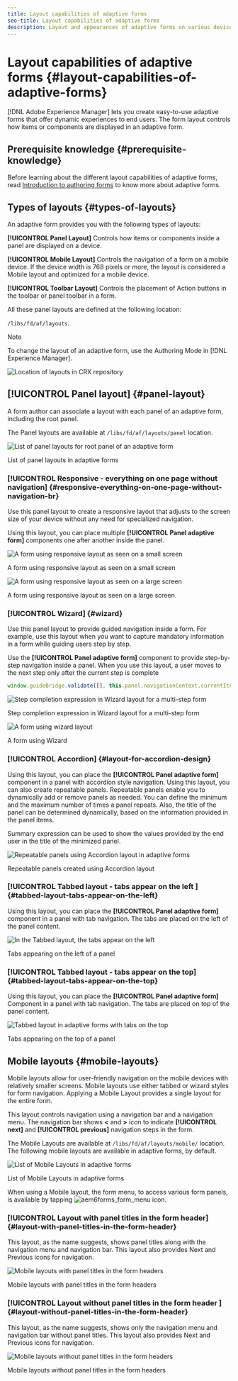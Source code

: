 ```yaml
---
title: Layout capabilities of adaptive forms
seo-title: Layout capabilities of adaptive forms
description: Layout and appearances of adaptive forms on various devices are governed by the layout settings. Understand the various layouts and how to apply them.
---
```


# Layout capabilities of adaptive forms {#layout-capabilities-of-adaptive-forms}

[!DNL Adobe Experience Manager] lets you create easy-to-use adaptive forms that offer dynamic experiences to end users. The form layout controls how items or components are displayed in an adaptive form.

## Prerequisite knowledge {#prerequisite-knowledge}

Before learning about the different layout capabilities of adaptive forms, read [Introduction to authoring forms](introduction-forms-authoring.md) to know more about adaptive forms.

## Types of layouts {#types-of-layouts}

An adaptive form provides you with the following types of layouts:

**[!UICONTROL Panel Layout]** Controls how items or components inside a panel are displayed on a device.

**[!UICONTROL Mobile Layout]** Controls the navigation of a form on a mobile device. If the device width is 768 pixels or more, the layout is considered a Mobile layout and optimized for a mobile device.

**[!UICONTROL Toolbar Layout]** Controls the placement of Action buttons in the toolbar or panel toolbar in a form.

All these panel layouts are defined at the following location:

`/libs/fd/af/layouts`.

>[!NOTE]
>
>To change the layout of an adaptive form, use the Authoring Mode in [!DNL Experience Manager].

![Location of layouts in CRX repository](assets/layouts_location_in_crx.png)

## [!UICONTROL Panel layout] {#panel-layout}

A form author can associate a layout with each panel of an adaptive form, including the root panel.

The Panel layouts are available at `/libs/fd/af/layouts/panel` location.

![List of panel layouts for root panel of an adaptive form](assets/layouts.png)

List of panel layouts in adaptive forms

### [!UICONTROL Responsive - everything on one page without navigation] {#responsive-everything-on-one-page-without-navigation-br}

Use this panel layout to create a responsive layout that adjusts to the screen size of your device without any need for specialized navigation.

Using this layout, you can place multiple **[!UICONTROL Panel adaptive form]** components one after another inside the panel.

![A form using responsive layout as seen on a small screen](assets/responsive_layout_seen_on_small_screen.png)

A form using responsive layout as seen on a small screen

![A form using responsive layout as seen on a large screen](assets/responsive_layout_seen_on_large_screen.png)

A form using responsive layout as seen on a large screen

### [!UICONTROL Wizard] {#wizard}

Use this panel layout to provide guided navigation inside a form. For example, use this layout when you want to capture mandatory information in a form while guiding users step by step.

Use the **[!UICONTROL Panel adaptive form]** component to provide step-by-step navigation inside a panel. When you use this layout, a user moves to the next step only after the current step is complete

```javascript
window.guideBridge.validate([], this.panel.navigationContext.currentItem.somExpression)
```

![Step completion expression in Wizard layout for a multi-step form](assets/layout-sidebar.png)

Step completion expression in Wizard layout for a multi-step form

![A form using wizard layout](assets/wizard-layout.png)

A form using Wizard

### [!UICONTROL Accordion] {#layout-for-accordion-design}

Using this layout, you can place the **[!UICONTROL Panel adaptive form]** component in a panel with accordion style navigation. Using this layout, you can also create repeatable panels. Repeatable panels enable you to dynamically add or remove panels as needed. You can define the minimum and the maximum number of times a panel repeats. Also, the title of the panel can be determined dynamically, based on the information provided in the panel items.

Summary expression can be used to show the values provided by the end user in the title of the minimized panel.

![Repeatable panels using Accordion layout in adaptive forms](assets/repeatable_panels_using_accordion_layout.png)

Repeatable panels created using Accordion layout

### [!UICONTROL Tabbed layout - tabs appear on the left ]{#tabbed-layout-tabs-appear-on-the-left}

Using this layout, you can place the **[!UICONTROL Panel adaptive form]** component in a panel with tab navigation. The tabs are placed on the left of the panel content.

![In the Tabbed layout, the tabs appear on the left](assets/tabbed_layout_left.png)

Tabs appearing on the left of a panel

### [!UICONTROL Tabbed layout - tabs appear on the top] {#tabbed-layout-tabs-appear-on-the-top}

Using this layout, you can place the **[!UICONTROL Panel adaptive form]** Component in a panel with tab navigation. The tabs are placed on top of the panel content.

![Tabbed layout in adaptive forms with tabs on the top](assets/tabbed_layout_top.png)

Tabs appearing on the top of a panel

## Mobile layouts {#mobile-layouts}

Mobile layouts allow for user-friendly navigation on the mobile devices with relatively smaller screens. Mobile layouts use either tabbed or wizard styles for form navigation. Applying a Mobile Layout provides a single layout for the entire form.

This layout controls navigation using a navigation bar and a navigation menu. The navigation bar shows **&lt;** and **&gt;** icon to indicate **[!UICONTROL next]** and **[!UICONTROL previous]** navigation steps in the form.

The Mobile Layouts are available at `/libs/fd/af/layouts/mobile/` location. The following mobile layouts are available in adaptive forms, by default.

![List of Mobile Layouts in adaptive forms](assets/mobile-navigation.png)

List of Mobile Layouts in adaptive forms

When using a Mobile layout, the form menu, to access various form panels, is available by tapping ![aem6forms_form_menu](assets/aem6forms_form_menu.png) icon.

### [!UICONTROL Layout with panel titles in the form header] {#layout-with-panel-titles-in-the-form-header}

This layout, as the name suggests, shows panel titles along with the navigation menu and navigation bar. This layout also provides Next and Previous icons for navigation.

![Mobile layouts with panel titles in the form headers](assets/mobile_layout_with.png)

Mobile layouts with panel titles in the form headers

### [!UICONTROL Layout without panel titles in the form header ]{#layout-without-panel-titles-in-the-form-header}

This layout, as the name suggests, shows only the navigation menu and navigation bar without panel titles. This layout also provides Next and Previous icons for navigation.

![Mobile layouts without panel titles in the form headers](assets/mobile_layout_without.png)

Mobile layouts without panel titles in the form headers

<!-- ## Toolbar layouts {#toolbar-layouts}

A Toolbar Layout controls positioning and display of any action buttons that you add to your adaptive forms. The layout can be added at a form level or at a panel level.

![A list of Toolbar Layouts in adaptive forms to control layout of buttons](assets/toolbar-layouts.png)

A list of Toolbar Layouts in adaptive forms

Toolbar layouts are available at `/libs/fd/af/layouts/toolbar` location. Adaptive forms provide the following Toolbar Layouts, by default.

### [!UICONTROL Default layout for toolbar] {#default-layout-for-toolbar}

This layout is selected as the default layout when you add any action buttons in an adaptive form. Selecting this layout displays the same layout for both, desktop and mobile devices.

Also, you can add multiple toolbars containing action buttons configured with this layout. An action button is associated with a form control. You can configure the toolbars to be before or after a panel.

![Default view for toolbar](assets/toolbar_layout_default.png)

Default view for toolbar

### [!UICONTROL Mobile fixed layout for toolbar] {#mobile-fixed-layout-for-toolbar}

Select this layout to provide alternate layouts for desktop and mobile devices.

For the desktop layout, you can add Action buttons using some specific labels. Only one toolbar can be configured with this layout. If more than one toolbar is configured with this layout, there is an overlap for mobile devices and only one toolbar is visible. For example, you can have a toolbar at the bottom or the top of the form, or, after or before panels in the form.

For the Mobile layout, you can add action buttons using icons.

![Mobile fixed layout for toolbar](assets/toolbar_layout_mobile_fixed.png)

Mobile fixed layout for toolbar-->
